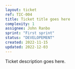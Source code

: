 ```yaml
---
layout: ticket
ref: TIC-004
title: Ticket title goes here
complexity: 1
assignee: John Ranbo
sprint: "First sprint"
status: "DEVELOPEMENT"
created: 2022-11-15
updated: 2022-12-03
---
```

Ticket description goes here.
